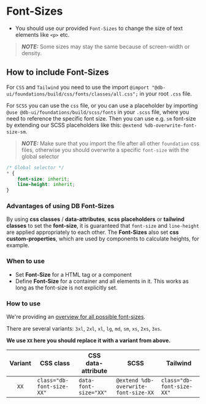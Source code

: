 # Font-Sizes

-   You should use our provided `Font-Sizes` to change the size of text elements like `<p>` etc.

> **_NOTE:_** Some sizes may stay the same because of screen-width or density.

## How to include Font-Sizes

For `CSS` and `Tailwind` you need to use the import `@import "@db-ui/foundations/build/css/fonts/classes/all.css";` in your root `.css` file.

For `SCSS` you can use the `css` file, or you can use a placeholder by importing `@use @db-ui/foundations/build/scss/fonts` in your `.scss` file, where you need to reference the specific font size.
Then you can use e.g. `sm` font-size by extending our SCSS placeholders like this: `@extend %db-overwrite-font-size-sm`.

> **_NOTE:_** Make sure that you import the file after all other `foundation` css files, otherwise you should overwrite a specific `font-size` with the global selector

```css
/* Global selector */
* {
	font-size: inherit;
	line-height: inherit;
}
```

### Advantages of using DB Font-Sizes

By using **css classes** / **data-attributes**, **scss placeholders** or **tailwind classes** to set the **font-size**, it is guaranteed that `font-size` and `line-height` are applied appropriately to each other.
The **Font-Sizes** also set **css custom-properties**, which are used by components to calculate heights, for example.

### When to use

-   Set **Font-Size** for a HTML tag or a component
-   Define **Font-Size** for a container and all elements in it. This works as long as the font-size is not explicitly set.

### How to use

We're providing an [overview for all possible font-sizes](./overview).

There are several variants: `3xl`, `2xl`, `xl`, `lg`, `md`, `sm`, `xs`, `2xs`, `3xs`.

**We use `XX` here you should replace it with a variant from above.**

| Variant | CSS class                 | CSS data-attribute    | SCSS                                 | Tailwind                  |
| :-----: | ------------------------- | --------------------- | ------------------------------------ | ------------------------- |
|  `XX`   | `class="db-font-size-XX"` | `data-font-size="XX"` | `@extend %db-overwrite-font-size-XX` | `class="db-font-size-XX"` |
